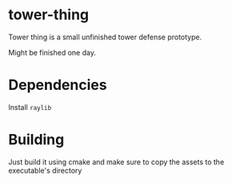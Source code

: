 # tower-thing
Tower thing is a small unfinished tower defense prototype.

Might be finished one day.

# Dependencies
Install `raylib`

# Building
Just build it using cmake and make sure to copy the assets to the executable's directory